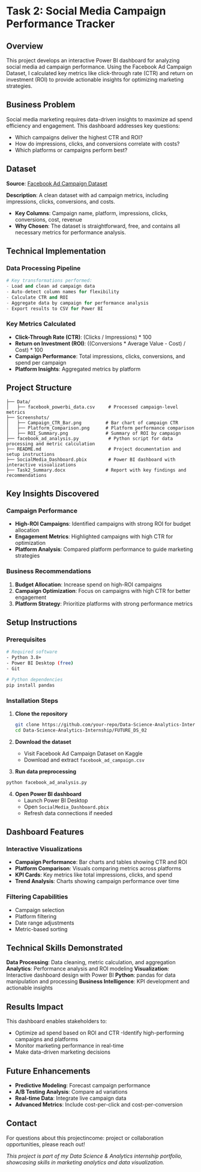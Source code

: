 # Task 2: Social Media Campaign Performance Tracker

## Overview

This project develops an interactive Power BI dashboard for analyzing social media ad campaign performance. Using the Facebook Ad Campaign Dataset, I calculated key metrics like click-through rate (CTR) and return on investment (ROI) to provide actionable insights for optimizing marketing strategies.

## Business Problem
Social media marketing requires data-driven insights to maximize ad spend efficiency and engagement. This dashboard addresses key questions:
- Which campaigns deliver the highest CTR and ROI?
- How do impressions, clicks, and conversions correlate with costs?
- Which platforms or campaigns perform best?

## Dataset
**Source**: [Facebook Ad Campaign Dataset](https://www.kaggle.com/datasets/madislemsalu/facebook-ad-campaign)

**Description**: A clean dataset with ad campaign metrics, including impressions, clicks, conversions, and costs.
- **Key Columns**: Campaign name, platform, impressions, clicks, conversions, cost, revenue
- **Why Chosen**: The dataset is straightforward, free, and contains all necessary metrics for performance analysis.

## Technical Implementation

### Data Processing Pipeline
```python
# Key transformations performed:
- Load and clean ad campaign data
- Auto-detect column names for flexibility
- Calculate CTR and ROI
- Aggregate data by campaign for performance analysis
- Export results to CSV for Power BI
```

### Key Metrics Calculated
- **Click-Through Rate (CTR)**: (Clicks / Impressions) * 100
- **Return on Investment (ROI)**: ((Conversions * Average Value - Cost) / Cost) * 100
- **Campaign Performance**: Total impressions, clicks, conversions, and spend per campaign
- **Platform Insights**: Aggregated metrics by platform

## Project Structure

```
├── Data/
│   ├── facebook_powerbi_data.csv     # Processed campaign-level metrics
├── Screenshots/
│   ├── Campaign_CTR_Bar.png         # Bar chart of campaign CTR
│   ├── Platform_Comparison.png      # Platform performance comparison
│   ├── ROI_Summary.png              # Summary of ROI by campaign
├── facebook_ad_analysis.py           # Python script for data processing and metric calculation
├── README.md                         # Project documentation and setup instructions
├── SocialMedia_Dashboard.pbix        # Power BI dashboard with interactive visualizations
├── Task2_Summary.docx               # Report with key findings and recommendations
```

## Key Insights Discovered

### Campaign Performance
- **High-ROI Campaigns**: Identified campaigns with strong ROI for budget allocation
- **Engagement Metrics**: Highlighted campaigns with high CTR for optimization
- **Platform Analysis**: Compared platform performance to guide marketing strategies

### Business Recommendations
1. **Budget Allocation**: Increase spend on high-ROI campaigns
2. **Campaign Optimization**: Focus on campaigns with high CTR for better engagement
3. **Platform Strategy**: Prioritize platforms with strong performance metrics

## Setup Instructions

### Prerequisites
```bash
# Required software
- Python 3.8+
- Power BI Desktop (free)
- Git

# Python dependencies
pip install pandas
```

### Installation Steps

1. **Clone the repository**
   ```bash
   git clone https://github.com/your-repo/Data-Science-Analytics-Internship.git
   cd Data-Science-Analytics-Internship/FUTURE_DS_02
    ```

2. **Download the dataset**
   - Visit Facebook Ad Campaign Dataset on Kaggle 
   - Download and extract `facebook_ad_campaign.csv`

3. **Run data preprocessing**
 ```bash
python facebook_ad_analysis.py
 ```

4. **Open Power BI dashboard**
   - Launch Power BI Desktop
   - Open `SocialMedia_Dashboard.pbix`
   - Refresh data connections if needed

## Dashboard Features

### Interactive Visualizations
- **Campaign Performance**: Bar charts and tables showing CTR and ROI
- **Platform Comparison**: Visuals comparing metrics across platforms
- **KPI Cards**: Key metrics like total impressions, clicks, and spend
- **Trend Analysis**: Charts showing campaign performance over time

### Filtering Capabilities
- Campaign selection
- Platform filtering
- Date range adjustments
- Metric-based sorting

## Technical Skills Demonstrated

**Data Processing**: Data cleaning, metric calculation, and aggregation
**Analytics**: Performance analysis and ROI modeling
**Visualization**: Interactive dashboard design with Power BI
**Python**: pandas for data manipulation and processing
**Business Intelligence**: KPI development and actionable insights

## Results Impact

This dashboard enables stakeholders to:
- Optimize ad spend based on ROI and CTR
-Identify high-performing campaigns and platforms
- Monitor marketing performance in real-time
- Make data-driven marketing decisions

## Future Enhancements

- **Predictive Modeling**: Forecast campaign performance
- **A/B Testing Analysis**: Compare ad variations
- **Real-time Data**: Integrate live campaign data
- **Advanced Metrics**: Include cost-per-click and cost-per-conversion

## Contact

For questions about this projectincome: project or collaboration opportunities, please reach out!

*This project is part of my Data Science & Analytics internship portfolio, showcasing skills in marketing analytics and data visualization.*
